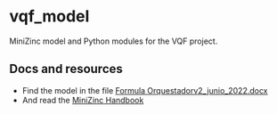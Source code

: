 # vqf_model

MiniZinc model and Python modules for the VQF project.

## Docs and resources

* Find the model in the file [Formula Orquestadorv2_junio_2022.docx](./docs/Formula%20Orquestadorv2_junio_2022.docx)
* And read the [MiniZinc Handbook](https://www.minizinc.org/doc-2.6.4/en/index.html)
